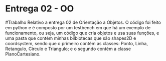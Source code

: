 # Entrega 02 - OO
#Trabalho Relativo a entrega 02 de Orientação a Objetos.
O código foi feito em python e é composto por um testbench em que há um exemplo de funcionamento, ou seja, um código que cria objetos e usa suas funções, e uma pasta que contém minhas bilbiotecas que são shapes2D e coordsystem, sendo que o primeiro contém as classes: Ponto, Linha, Retangulo, Circulo e Triangulo; e o segundo contém a classe PlanoCartesiano.
